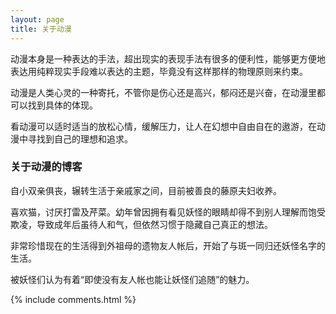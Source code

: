 ```yaml
---
layout: page
title: 关于动漫 
---
```


动漫本身是一种表达的手法，超出现实的表现手法有很多的便利性，能够更方便地表达用纯粹现实手段难以表达的主题，毕竟没有这样那样的物理原则来约束。
<p>
动漫是人类心灵的一种寄托，不管你是伤心还是高兴，郁闷还是兴奋，在动漫里都可以找到具体的体现。
<p>
看动漫可以适时适当的放松心情，缓解压力，让人在幻想中自由自在的遨游，在动漫中寻找到自己的理想和追求。

<p>

<h3> 关于动漫的博客 </h3>  

<p>

自小双亲俱丧，辗转生活于亲戚家之间，目前被善良的藤原夫妇收养。

<p>

喜欢猫，讨厌打雷及芹菜。幼年曾因拥有看见妖怪的眼睛却得不到别人理解而饱受欺凌，导致成年后虽待人和气，但依然习惯于隐藏自己真正的想法。 


<p>

非常珍惜现在的生活得到外祖母的遗物友人帐后，开始了与斑一同归还妖怪名字的生活。

<p> 

被妖怪们认为有着“即使没有友人帐也能让妖怪们追随”的魅力。


<p> 

<p> 

<p> 


{% include comments.html %}

